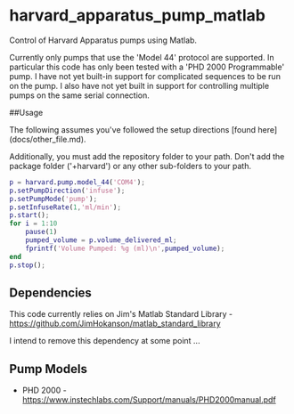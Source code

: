 # harvard_apparatus_pump_matlab
Control of Harvard Apparatus pumps using Matlab.

Currently only pumps that use the 'Model 44' protocol are supported. In particular this code has only been tested with a 'PHD 2000 Programmable' pump. I have not yet built-in support for complicated sequences to be run on the pump. I also have not yet built in support for controlling multiple pumps on the same serial connection.

##Usage

The following assumes you've followed the setup directions [found here] (docs/other_file.md).

Additionally, you must add the repository folder to your path. Don't add the package folder ('+harvard') or any other sub-folders to your path.

```matlab
p = harvard.pump.model_44('COM4');
p.setPumpDirection('infuse');
p.setPumpMode('pump');
p.setInfuseRate(1,'ml/min');	
p.start();
for i = 1:10
	pause(1)
	pumped_volume = p.volume_delivered_ml;
	fprintf('Volume Pumped: %g (ml)\n',pumped_volume);
end
p.stop();
```

## Dependencies

This code currently relies on Jim's Matlab Standard Library - https://github.com/JimHokanson/matlab_standard_library

I intend to remove this dependency at some point ...

## Pump Models

* PHD 2000 - https://www.instechlabs.com/Support/manuals/PHD2000manual.pdf

